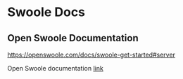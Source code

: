 # Swoole Docs

## Open Swoole Documentation

<https://openswoole.com/docs/swoole-get-started#server>

Open Swoole documentation [link](https://openswoole.com/docs)

